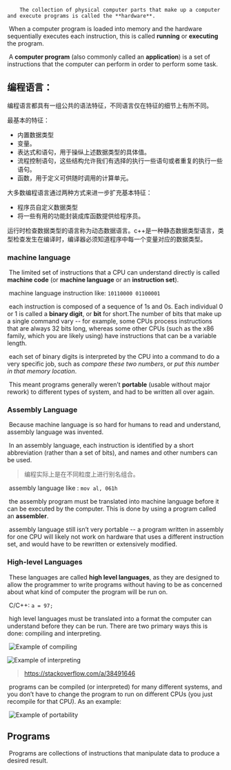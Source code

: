 		The collection of physical computer parts that make up a computer and execute programs is called the **hardware**. 

​		When a computer program is loaded into memory and the hardware sequentially executes each instruction, this is called **running** or **executing** the program.

​		A **computer program** (also commonly called an **application**) is a set of instructions that the computer can perform in order to perform some task. 

## 编程语言：

​	编程语言都具有一组公共的语法特征，不同语言仅在特征的细节上有所不同。

最基本的特征：

- 内置数据类型
- 变量。
- 表达式和语句，用于操纵上述数据类型的具体值。
- 流程控制语句，这些结构允许我们有选择的执行一些语句或者重复的执行一些语句。
- 函数，用于定义可供随时调用的计算单元。

大多数编程语言通过两种方式来进一步扩充基本特征：

- 程序员自定义数据类型
- 将一些有用的功能封装成库函数提供给程序员。

运行时检查数据类型的语言称为动态数据语言。c++是一种静态数据类型语言，类型检查发生在编译时，编译器必须知道程序中每一个变量对应的数据类型。



### machine language

​		The limited set of instructions that a CPU can understand directly is called **machine code** (or **machine language** or an **instruction set**).

​		machine language instruction like: `10110000 01100001`

​		 each instruction is composed of a sequence of 1s and 0s. Each individual 0 or 1 is called a **binary digit**, or **bit** for short.The number of bits that make up a single command vary -- for example, some CPUs process instructions that are always 32 bits long, whereas some other CPUs (such as the x86 family, which you are likely using) have instructions that can be a variable length.

​		each set of binary digits is interpreted by the CPU into a command to do a very specific job, such as *compare these two numbers*, or *put this number in that memory location*.

​		This meant programs generally weren’t **portable** (usable without major rework) to different types of system, and had to be written all over again.

### Assembly Language

​		Because machine language is so hard for humans to read and understand, assembly language was invented. 

​		In an assembly language, each instruction is identified by a short abbreviation (rather than a set of bits), and names and other numbers can be used.

> 编程实际上是在不同粒度上进行别名组合。

​		assembly language like : `mov al, 061h`

​		the assembly program must be translated into machine language before it can be executed by the computer. This is done by using a program called an **assembler**.

​		assembly language still isn’t very portable -- a program written in assembly for one CPU will likely not work on hardware that uses a different instruction set, and would have to be rewritten or extensively modified.



### High-level Languages

​		These languages are called **high level languages**, as they are designed to allow the programmer to write programs without having to be as concerned about what kind of computer the program will be run on.

​		 C/C++: `a = 97;`

​		high level languages must be translated into a format the computer can understand before they can be run. There are two primary ways this is done: compiling and interpreting.

​		![Example of compiling](https://www.learncpp.com/images/CppTutorial/Chapter0/Compiling-min.png?ezimgfmt=rs:521x161/rscb2/ng:webp/ngcb2)

![Example of interpreting](https://www.learncpp.com/images/CppTutorial/Chapter0/Interpreting-min.png?ezimgfmt=rs:637x54/rscb2/ng:webp/ngcb2)

> https://stackoverflow.com/a/38491646

​		programs can be compiled (or interpreted) for many different systems, and you don’t have to change the program to run on different CPUs (you just recompile for that CPU). As an example:

​		![Example of portability](https://www.learncpp.com/images/CppTutorial/Chapter0/Portability-min.png?ezimgfmt=rs:481x261/rscb2/ng:webp/ngcb2)



## Programs

​		Programs are collections of instructions that manipulate data to produce a desired result.
